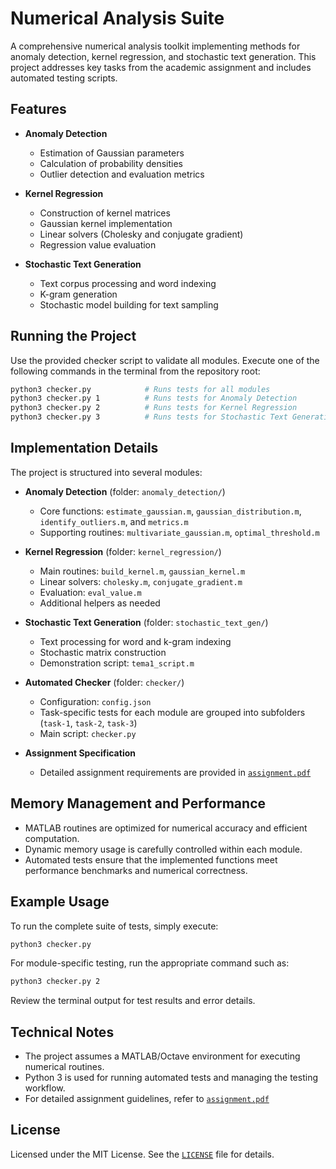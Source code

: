 # Numerical Analysis Suite

A comprehensive numerical analysis toolkit implementing methods for anomaly detection, kernel regression, and stochastic text generation. This project addresses key tasks from the academic assignment and includes automated testing scripts.

## Features

- **Anomaly Detection**
  - Estimation of Gaussian parameters
  - Calculation of probability densities
  - Outlier detection and evaluation metrics

- **Kernel Regression**
  - Construction of kernel matrices
  - Gaussian kernel implementation
  - Linear solvers (Cholesky and conjugate gradient)
  - Regression value evaluation

- **Stochastic Text Generation**
  - Text corpus processing and word indexing
  - K-gram generation
  - Stochastic model building for text sampling

## Running the Project

Use the provided checker script to validate all modules. Execute one of the following commands in the terminal from the repository root:

```bash
python3 checker.py            # Runs tests for all modules
python3 checker.py 1          # Runs tests for Anomaly Detection
python3 checker.py 2          # Runs tests for Kernel Regression
python3 checker.py 3          # Runs tests for Stochastic Text Generation
```

## Implementation Details

The project is structured into several modules:

- **Anomaly Detection** (folder: `anomaly_detection/`)
  - Core functions: `estimate_gaussian.m`, `gaussian_distribution.m`, `identify_outliers.m`, and `metrics.m`
  - Supporting routines: `multivariate_gaussian.m`, `optimal_threshold.m`

- **Kernel Regression** (folder: `kernel_regression/`)
  - Main routines: `build_kernel.m`, `gaussian_kernel.m`
  - Linear solvers: `cholesky.m`, `conjugate_gradient.m`
  - Evaluation: `eval_value.m`
  - Additional helpers as needed

- **Stochastic Text Generation** (folder: `stochastic_text_gen/`)
  - Text processing for word and k-gram indexing
  - Stochastic matrix construction
  - Demonstration script: `tema1_script.m`

- **Automated Checker** (folder: `checker/`)
  - Configuration: `config.json`
  - Task-specific tests for each module are grouped into subfolders (`task-1`, `task-2`, `task-3`)
  - Main script: `checker.py`

- **Assignment Specification**
  - Detailed assignment requirements are provided in [`assignment.pdf`](assignment.pdf)

## Memory Management and Performance

- MATLAB routines are optimized for numerical accuracy and efficient computation.
- Dynamic memory usage is carefully controlled within each module.
- Automated tests ensure that the implemented functions meet performance benchmarks and numerical correctness.

## Example Usage

To run the complete suite of tests, simply execute:

```bash
python3 checker.py
```

For module-specific testing, run the appropriate command such as:

```bash
python3 checker.py 2
```

Review the terminal output for test results and error details.

## Technical Notes

- The project assumes a MATLAB/Octave environment for executing numerical routines.
- Python 3 is used for running automated tests and managing the testing workflow.
- For detailed assignment guidelines, refer to [`assignment.pdf`](assignment.pdf)

## License

Licensed under the MIT License. See the [`LICENSE`](LICENSE) file for details.